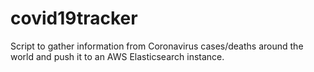 # covid19tracker
Script to gather information from Coronavirus cases/deaths around the world and push it to an AWS Elasticsearch instance.
